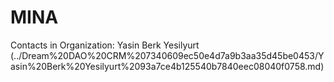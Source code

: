 # MINA

Contacts in Organization: Yasin Berk Yesilyurt (../Dream%20DAO%20CRM%207340609ec50e4d7a9b3aa35d45be0453/Yasin%20Berk%20Yesilyurt%2093a7ce4b125540b7840eec08040f0758.md)